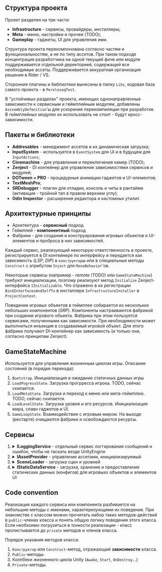 ﻿## Структура проекта
Проект разделен на три части:
* **Infrastructure** - сервисы, провайдеры, инсталлеры;
* **Meta** - меню, настройки и прочее (TODO);
* **Gameplay** - гаджеты, UI для управления ими.

Структура проекта перекомпонована согласно частям и функциональностям, а не по типу ассетов.
При таком подходе концентрация разработчика на одной текущей фиче или модуле поддерживается отдельной деректорией, содержащей все необходимые ассеты.
Поддерживается аккуратная организация решения в Rider / VS.

Сторонние плагины и библиотеки вынесены в папку `Libs`, кодовая база самого проекта - в `PerelesoqTest`.

В "устойчивых разделах" проекта, имеющих однонаправленные зависимости к сервисным и геймплейным модулям,
добавлены `AsssemblyDefenition`'ы для ускорения перекомпиляции при разработке.
В геймплейных модулях их использовать не стоит - будут кросс-зависимости.

## Пакеты и библиотеки
* **Addresables** - менеджмент ассетов и их динамическая загрузка;
* **InputSystem** - используется в `EventSystem` для UI и в будущем для `InputActions`;
* **Cinemachine** - для управления и переключения камер (TODO);
* **Zenject** - DI контейнер для управления зависимостями сервисов и модулей;
* **DOTween + PRO** - процедурные анимации гаджетов и UI-элементов;
* **TextMeshPro**;
* **SRDebugger** - плагин для отладки, консоль и читы в рантайме (активация - тройной тап в правом верхнем углу);
* **Odin Inspector** - расширения редактора и кастомных утилит.

## Архитектурные принципы
* Архитектура - **сервисный** подход
* Геймплей - **компонентный** подход
* Фабрики - для создания и конструирования игровых объектов и UI-элементов и проброса в них зависимостей.

Каждый сервис, реализующий некоторую ответственность в проекте, регистрируется в DI контейнере по
интерфейсу и передается как зависимость (_LSP_, _DIP_) в `конструктор`ы или в специальные методы `Construct` с атрибутом `Inject` для `MonoBehavior`'ов.

Некоторые сервисы (например - remote (TODO) или `GameStateMachine`) требуют инициализации, поэтому реализуют метод `Initialize` Zenject-интерфейса `IInitializable`.
Что отражено в их регистрации `BindInterfacesAndSelfTo` в инсталлере `InfrastructureInstaller` в `ProjectContext`.

Поведение игровых объектов в геймплее собирается из нескольких небольших компонентов (_SRP_). Компоненты настраиваются фабрикой при создании игрового объекта.
Фабрика при этом пользуется сервисами, полученными как зависимости. При необходимости может выполниться инъекция в создаваемый игровой объект. Для этого
фабрики получают DI-контейнер как зависимость (и только они, согласно принципам Zenject).

## GameStateMachine
Используется для управления жизненным циклом игры. Описание состояний (в порядке перехода):
1. `Bootstrap`. Инициализация и ожидание статичных данных игры
2. `LoadPogressState`. Загрузка прогрресса игрока. TODO, сейчас скипается.
3. `LoadMetaState`. Загрузка и переход к меню или мета-геймплею. TODO, сейчас скипается.
4. `LoadLevelState`. Загрузка уровня и его ресурсов. Инициализация мира, спавн гаджетов и UI.
5. `GameLoopState`. Взаимодействие с игровым миром. На выходе (рестарте) очищаются фабрики и освобождаются ресурсы.

## Сервисы
1. <details><summary><b>ILoggingService</b> - отдельный сервис логгирования сообщений и ошибок, чтобы не таскать везде UnityEngine</summary>

   * Реализация: `LoggingService`
   * Методы:
     * `LogMessage` - логгирование сообщения
       * params: `message` (string) текст сообщения, `sender` (object) - подсистема/сервис, отправившая сообщение, по умолчанию - null
     * `LogWarning` - логгирование предупреждения
       * params: `message` (string) текст предупреждения, `sender` (object) - подсистема/сервис, отправившая предупреждение, по умолчанию - null
     * `LogError` - логгирование ошибки
       * params: `message` (string) текст ошибки, `sender` (object) - подсистема/сервис, отправившая ошибку, по умолчанию - null
      </details>

2. <details><summary><b>IAssetProvider</b> - управление ассетами, инициализируемый</summary>
   
   * Реализация: `AddressableProvider`
   * Методы:
     * `Load<T>` - асинхронная загрузка и кеширование ассета типа `T where T : class`
       * param: `key` (string) ключ ассета
       * return: `Task<T>`
     * `LoadScene` - асинхронная загрузка сцены
       * params: `sceneName` (string) - ключ сцены, `mode` - режим загрузки сцены (Single/Addditive), по умолчанию - Single
       * return: `Task<SceneInstance>`
     * `Release` - освобождение ассета из памяти
       * param: `key` (string) ключ ассета
     * `CleanUp` - освобождение всех ассетов из памяти
   </details>

3. <details><summary><b>SceneLoader</b> - загрузка сцен и уровней</summary>

    * Реализация: `SceneLoader`, единственная, без интентерфейса
    * Методы:
      * `Load` - асинхронная загрузка сцены
        * params: `sceneName` (string) - ключ сцены, `onLoaded` (Action&lt;string&gt;) callback, вызываемый по окончанию загрузки, по умолчанию - null
        * return: `Task<SceneInstance>`
      * `LoadSet` - асинхронная загрузка сцен (слоев) уровня. Суффиксы ключей слоев захардкожены (TODO - конфиг)
        * params: `sceneName` (string) - ключ уровня, `onLoaded` (Action&lt;string&gt;) callback, вызываемый по окончанию загрузки, по умолчанию - null
        * return: `Task<List<SceneInstance>>`
   </details>

4. <details><summary><b>IStaticDataService</b> - загрузка, хранение и предоставление статических данных (конфигов) для игровыхх объектов и элементов UI</summary>

    * Реализация: `StaticDataService`
    * Методы:
      * Foo
      * Bar
   </details>

## Code convention
Реализация каждого сервиса или компонента разбивается на небольшие методы с именами, характеризующими их поведение.
При знакомстве с классом можно прочитать набор таких методов-действий в `public`-членах класса и понять общую логику поведения этого класса.
Если необхоимо погрузиться в тонкости реализации - класс пролистывается до `private` методов и членов класса.

Порядок указания методов класса:
1. `Конструктор` или `Construct`-метод, отражающий **зависимости** класса.
2. `Public`-методы.
3. Коллбеки жизненного цикла Unity (`Awake`, `Start`, `OnDestroy`...)
4. `Private`-методы.